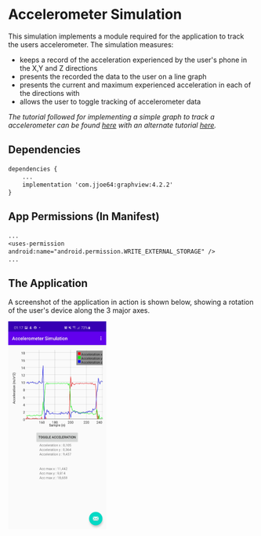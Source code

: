 # Accelerometer Simulation 

This simulation implements a module required for the application to track the users accelerometer. The simulation measures:
- keeps a record of the acceleration experienced by the user's phone in the X,Y and Z directions
- presents the recorded the data to the user on a line graph
- presents the current and maximum experienced acceleration in each of the directions with 
- allows the user to toggle tracking of accelerometer data

*The tutorial followed for implementing a simple graph to track a accelerometer can be found [here](https://medium.com/@onyekweretrust/how-to-create-a-simple-graph-in-android-6c484324a4c1) with an alternate tutorial [here](https://github.com/halfhp/androidplot/blob/master/docs/quickstart.md).*

## Dependencies
```
dependencies {
    ...
    implementation 'com.jjoe64:graphview:4.2.2'
}
```

## App Permissions (In Manifest)
```
...
<uses-permission android:name="android.permission.WRITE_EXTERNAL_STORAGE" />
...
```



## The Application
A screenshot of the application in action is shown below, showing a rotation of the user's device along the  3 major axes.

<img src="images/screenshot.png" width="200" />
